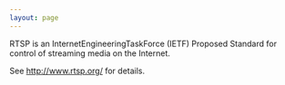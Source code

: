 ```yaml
---
layout: page
---
```


RTSP is an InternetEngineeringTaskForce (IETF) Proposed Standard for control of streaming media on the Internet.

See http://www.rtsp.org/ for details.
